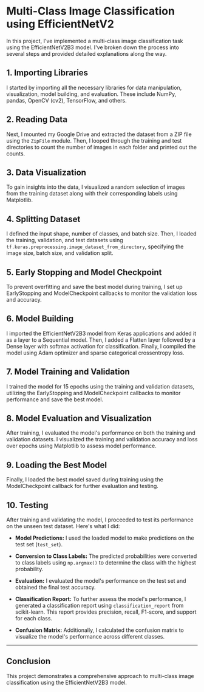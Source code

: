 
# Multi-Class Image Classification using EfficientNetV2

In this project, I've implemented a multi-class image classification task using the EfficientNetV2B3 model. I've broken down the process into several steps and provided detailed explanations along the way.

## 1. Importing Libraries
I started by importing all the necessary libraries for data manipulation, visualization, model building, and evaluation. These include NumPy, pandas, OpenCV (cv2), TensorFlow, and others.

## 2. Reading Data
Next, I mounted my Google Drive and extracted the dataset from a ZIP file using the `ZipFile` module. Then, I looped through the training and test directories to count the number of images in each folder and printed out the counts.

## 3. Data Visualization
To gain insights into the data, I visualized a random selection of images from the training dataset along with their corresponding labels using Matplotlib.

## 4. Splitting Dataset
I defined the input shape, number of classes, and batch size. Then, I loaded the training, validation, and test datasets using `tf.keras.preprocessing.image_dataset_from_directory`, specifying the image size, batch size, and validation split.

## 5. Early Stopping and Model Checkpoint
To prevent overfitting and save the best model during training, I set up EarlyStopping and ModelCheckpoint callbacks to monitor the validation loss and accuracy.

## 6. Model Building
I imported the EfficientNetV2B3 model from Keras applications and added it as a layer to a Sequential model. Then, I added a Flatten layer followed by a Dense layer with softmax activation for classification. Finally, I compiled the model using Adam optimizer and sparse categorical crossentropy loss.

## 7. Model Training and Validation
I trained the model for 15 epochs using the training and validation datasets, utilizing the EarlyStopping and ModelCheckpoint callbacks to monitor performance and save the best model.

## 8. Model Evaluation and Visualization
After training, I evaluated the model's performance on both the training and validation datasets. I visualized the training and validation accuracy and loss over epochs using Matplotlib to assess model performance.

## 9. Loading the Best Model
Finally, I loaded the best model saved during training using the ModelCheckpoint callback for further evaluation and testing.

## 10. Testing
After training and validating the model, I proceeded to test its performance on the unseen test dataset. Here's what I did:

- **Model Predictions:** I used the loaded model to make predictions on the test set (`test_set`).
  
- **Conversion to Class Labels:** The predicted probabilities were converted to class labels using `np.argmax()` to determine the class with the highest probability.

- **Evaluation:** I evaluated the model's performance on the test set and obtained the final test accuracy.

- **Classification Report:** To further assess the model's performance, I generated a classification report using `classification_report` from scikit-learn. This report provides precision, recall, F1-score, and support for each class.

- **Confusion Matrix:** Additionally, I calculated the confusion matrix to visualize the model's performance across different classes.

--- 


## Conclusion
This project demonstrates a comprehensive approach to multi-class image classification using the EfficientNetV2B3 model.
